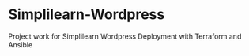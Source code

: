 # Simplilearn-Wordpress
Project work for Simplilearn Wordpress Deployment with Terraform and Ansible
